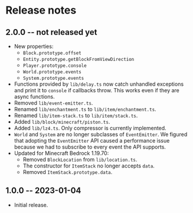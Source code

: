 # Release notes

## 2.0.0 -- not released yet

* New properties:
  * `Block.prototype.offset`
  * `Entity.prototype.getBlockFromViewDirection`
  * `Player.prototype.console`
  * `World.prototype.events`
  * `System.prototype.events`
* Functions provided by `lib/delay.ts` now catch unhandled exceptions and
  print it to `console` if callbacks throw. This works even if they are
  async functions.
* Removed `lib/event-emitter.ts`.
* Renamed `lib/enchantment.ts` to `lib/item/enchantment.ts`.
* Renamed `lib/item-stack.ts` to `lib/item/stack.ts`.
* Added `lib/block/minecraft/piston.ts`.
* Added `lib/lz4.ts`. Only compressor is currently implemented.
* `World` and `System` are no longer subclasses of `EventEmitter`. We
  figured that adopting the `EventEmitter` API caused a performance issue
  because we had to subscribe to every event the API supports.
* Updated for Minecraft Bedrock 1.19.70:
  * Removed `BlockLocation` from `lib/location.ts`.
  * The constructor for `ItemStack` no longer accepts `data`.
  * Removed `ItemStack.prototype.data`.

## 1.0.0 -- 2023-01-04

* Initial release.
